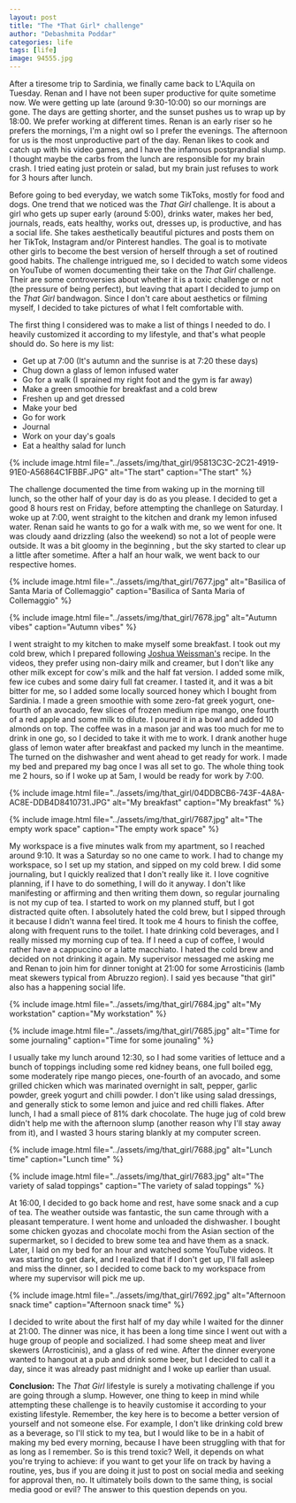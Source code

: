 ```yaml
---
layout: post
title: "The *That Girl* challenge"
author: "Debashmita Poddar"
categories: life
tags: [life]
image: 94555.jpg
---
```


After a tiresome trip to Sardinia, we finally came back to L'Aquila on Tuesday. Renan and I have not been super productive for quite sometime now. We were getting up late (around 9:30-10:00) so our mornings are gone. The days are getting shorter, and the sunset pushes us to wrap up by 18:00. We prefer working at different times. Renan is an early riser so he prefers the mornings, I'm a night owl so I prefer the evenings. The afternoon for us is the most unproductive part of the day. Renan likes to cook and catch up with his video games, and I have the infamous postprandial slump. I thought maybe the carbs from the lunch are responsible for my brain crash. I tried eating just protein or salad, but my brain just refuses to work for 3 hours after lunch. 

Before going to bed everyday, we watch some TikToks, mostly for food and dogs. One trend that we noticed was the *That Girl* challenge. It is about a girl who gets up super early (around 5:00), drinks water, makes her bed, journals, reads, eats healthy, works out, dresses up, is productive, and has a social life. She takes aesthetically beautiful pictures and posts them on her TikTok, Instagram and/or Pinterest handles. The goal is to motivate other girls to become the best version of herself through a set of routined good habits. The challenge intrigued me, so I decided to watch some videos on YouTube of women documenting their take on the *That Girl* challenge. Their are some controversies about whether it is a toxic challenge or not (the pressure of being perfect), but leaving that apart I decided to jump on the *That Girl* bandwagon. Since I don't care about aesthetics or filming myself, I decided to take pictures of what I felt comfortable with.

The first thing I considered was to make a list of things I needed to do. I heavily customized it according to my lifestyle, and that's what people should do. So here is my list:

* Get up at 7:00 (It's autumn and the sunrise is at 7:20 these days)
* Chug down a glass of lemon infused water
* Go for a walk (I sprained my right foot and the gym is far away)
* Make a green smoothie for breakfast and a cold brew
* Freshen up and get dressed
* Make your bed
* Go for work
* Journal
* Work on your day's goals
* Eat a healthy salad for lunch


{% include image.html file="../assets/img/that_girl/95813C3C-2C21-4919-91E0-A56864C1FBBF.JPG" alt="The start" caption="The start" %}


The challenge documented the time from waking up in the morning till lunch, so the other half of your day is do as you please. I decided to get a good 8 hours rest on Friday, before attempting the chanllege on Saturday. I woke up at 7:00, went straight to the kitchen and drank my lemon infused water. Renan said he wants to go for a walk with me, so we went for one. It was cloudy aand drizzling (also the weekend) so not a lot of people were outside. It was a bit gloomy in the beginning , but the sky started to clear up a little after sometime. After a half an hour walk, we went back to our respective homes. 



{% include image.html file="../assets/img/that_girl/7677.jpg" alt="Basilica of Santa Maria of Collemaggio" caption="Basilica of Santa Maria of Collemaggio" %}



{% include image.html file="../assets/img/that_girl/7678.jpg" alt="Autumn vibes" caption="Autumn vibes" %}




I went straight to my kitchen to make myself some breakfast. I took out my cold brew, which I prepared following <a href="https://www.joshuaweissman.com/post/cold-brew">Joshua Weissman's</a> recipe. In the videos, they prefer using non-dairy milk and creamer, but I don't like any other milk except for cow's milk and the half fat version. I added some milk, few ice cubes and some dairy full fat creamer. I tasted it, and it was a bit bitter for me, so I added some locally sourced honey which I bought from Sardinia. I made a green smoothie with some zero-fat greek yogurt, one-fourth of an avocado, few slices of frozen medium ripe mango, one fourth of a red apple and some milk to dilute. I poured it in a bowl and added 10 almonds on top. The coffee was in a mason jar and was too much for me to drink in one go, so I decided to take it with me to work. I drank another huge glass of lemon water after breakfast and packed my lunch in the meantime. The turned on the dishwasher and went ahead to get ready for work. I made my bed and prepared my bag once I was all set to go. The whole thing took me 2 hours, so if I woke up at 5am, I would be ready for work by 7:00.


{% include image.html file="../assets/img/that_girl/04DDBCB6-743F-4A8A-AC8E-DDB4D8410731.JPG" alt="My breakfast" caption="My breakfast" %}


{% include image.html file="../assets/img/that_girl/7687.jpg" alt="The empty work space" caption="The empty work space" %}



My workspace is a five minutes walk from my apartment, so I reached around 9:10. It was a Saturday so no one came to work. I had to change my workspace, so I set up my station, and sipped on my cold brew. I did some journaling, but I quickly realized that I don't really like it. I love cognitive planning, if I have to do something, I will do it anyway. I don't like manifesting or affirming and then writing them down, so regular journaling is not my cup of tea. I started to work on my planned stuff, but I got distracted quite often. I absolutely hated the cold brew, but I sipped through it because I didn't wanna feel tired. It took me 4 hours to finish the coffee, along with frequent runs to the toilet. I hate drinking cold beverages, and I really missed my morning cup of tea. If I need a cup of coffee, I would rather have a cappuccino or a latte macchiato. I hated the cold brew and decided on not drinking it again. My supervisor messaged me asking me and Renan to join him for dinner tonight at 21:00 for some Arrosticinis (lamb meat skewers typical from Abruzzo region). I said yes because "that girl" also has a happening social life. 

{% include image.html file="../assets/img/that_girl/7684.jpg" alt="My workstation" caption="My workstation" %}

{% include image.html file="../assets/img/that_girl/7685.jpg" alt="Time for some journaling" caption="Time for some jounaling" %}




I usually take my lunch around 12:30, so I had some varities of lettuce and a bunch of toppings including some red kidney beans, one full boiled egg, some moderately ripe mango pieces, one-fourth of an avocado, and some grilled chicken which was marinated overnight in salt, pepper, garlic powder, greek yogurt and chilli powder. I don't like using salad dressings, and generally stick to some lemon and juice and red chilli flakes. After lunch, I had a small piece of 81% dark chocolate. The huge jug of cold brew didn't help me with the afternoon slump (another reason why I'll stay away from it), and I wasted 3 hours staring blankly at my computer screen. 


{% include image.html file="../assets/img/that_girl/7688.jpg" alt="Lunch time" caption="Lunch time" %}



{% include image.html file="../assets/img/that_girl/7683.jpg" alt="The variety of salad toppings" caption="The variety of salad toppings" %}



At 16:00, I decided to go back home and rest, have some snack and a cup of tea. The weather outside was fantastic, the sun came through with a pleasant temperature. I went home and unloaded the dishwasher. I bought some chicken gyozas and chocolate mochi from the Asian section of the supermarket, so I decided to brew some tea and have them as a snack. Later, I laid on my bed for an hour and watched some YouTube videos. It was starting to get dark, and I realized that if I don't get up, I'll fall asleep and miss the dinner, so I decided to come back to my workspace from where my supervisor will pick me up.



{% include image.html file="../assets/img/that_girl/7692.jpg" alt="Afternoon snack time" caption="Afternoon snack time" %}

I decided to write about the first half of my day while I waited for the dinner at 21:00. The dinner was nice, it has been a long time since I went out with a huge group of people and socialized. I had some sheep meat and liver skewers (Arrosticinis), and a glass of red wine. After the dinner everyone wanted to hangout at a pub and drink some beer, but I decided to call it a day, since it was already past midnight and I woke up earlier than usual. 


**Conclusion:** The *That Girl* lifestyle is surely a motivating challenge if you are going through a slump. However, one thing to keep in mind while attempting these challenge is to heavily customise it according to your existing lifestyle. Remember, the key here is to become a better version of yourself and not someone else. For example, I don't like drinking cold brew as a beverage, so I'll stick to my tea, but I would like to be in a habit of making my bed every morning, because I have been struggling with that for as long as I remember. So is this trend toxic? Well, it depends on what you're trying to achieve: if you want to get your life on track by having a routine, yes, bus if you are doing it just to post on social media and seeking for approval then, no. It ultimately boils down to the same thing, is social media good or evil? The answer to this question depends on you.
